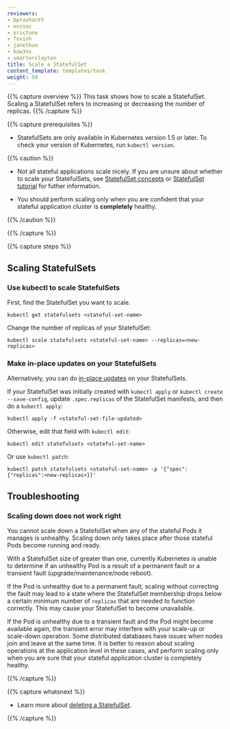 ```yaml
---
reviewers:
- bprashanth
- enisoc
- erictune
- foxish
- janetkuo
- kow3ns
- smarterclayton
title: Scale a StatefulSet
content_template: templates/task
weight: 50
---
```


{{% capture overview %}}
This task shows how to scale a StatefulSet. Scaling a StatefulSet refers to increasing or decreasing the number of replicas.
{{% /capture %}}

{{% capture prerequisites %}}

* StatefulSets are only available in Kubernetes version 1.5 or later.
  To check your version of Kubernetes, run `kubectl version`.

{{% caution %}}

* Not all stateful applications scale nicely. If you are unsure about whether to scale your StatefulSets, see [StatefulSet concepts](/docs/concepts/workloads/controllers/statefulset/) or [StatefulSet tutorial](/docs/tutorials/stateful-application/basic-stateful-set/) for futher information.

* You should perform scaling only when you are confident that your stateful application
  cluster is **completely** healthy.

{{% /caution %}}

{{% /capture %}}

{{% capture steps %}}

## Scaling StatefulSets

### Use kubectl to scale StatefulSets

First, find the StatefulSet you want to scale.

```shell
kubectl get statefulsets <stateful-set-name>
```

Change the number of replicas of your StatefulSet:

```shell
kubectl scale statefulsets <stateful-set-name> --replicas=<new-replicas>
```

### Make in-place updates on your StatefulSets

Alternatively, you can do [in-place updates](/docs/concepts/cluster-administration/manage-deployment/#in-place-updates-of-resources) on your StatefulSets.

If your StatefulSet was initially created with `kubectl apply` or `kubectl create --save-config`,
update `.spec.replicas` of the StatefulSet manifests, and then do a `kubectl apply`:

```shell
kubectl apply -f <stateful-set-file-updated>
```

Otherwise, edit that field with `kubectl edit`:

```shell
kubectl edit statefulsets <stateful-set-name>
```

Or use `kubectl patch`:

```shell
kubectl patch statefulsets <stateful-set-name> -p '{"spec":{"replicas":<new-replicas>}}'
```

## Troubleshooting

### Scaling down does not work right

You cannot scale down a StatefulSet when any of the stateful Pods it manages is unhealthy. Scaling down only takes place
after those stateful Pods become running and ready.

With a StatefulSet size of greater than one, currently Kubernetes is unable to determine if an unhealthy Pod is a result of a permanent fault or a transient fault (upgrade/maintenance/node reboot).

If the Pod is unhealthy due to a permanent fault, scaling
without correcting the fault may lead to a state where the StatefulSet membership
drops below a certain minimum number of `replicas` that are needed to function
correctly. This may cause your StatefulSet to become unavailable.

If the Pod is unhealthy due to a transient fault and the Pod might become available again,
the transient error may interfere with your scale-up or scale-down operation. Some distributed
databases have issues when nodes join and leave at the same time. It is better
to reason about scaling operations at the application level in these cases, and
perform scaling only when you are sure that your stateful application cluster is
completely healthy.

{{% /capture %}}

{{% capture whatsnext %}}

* Learn more about [deleting a StatefulSet](/docs/tasks/run-application/delete-stateful-set/).

{{% /capture %}}
